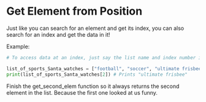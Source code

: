 # Get Element from Position

Just like you can search for an element and get its index, you can also search 
for an index and get the data in it!

Example:
```python
# To access data at an index, just say the list name and index number in brackets

list_of_sports_Santa_watches = ["football", "soccer", "ultimate frisbee"]
print(list_of_sports_Santa_watches[2]) # Prints "ultimate frisbee"
```

Finish the get_second_elem function so it always returns the second element in the list.
Because the first one looked at us funny.